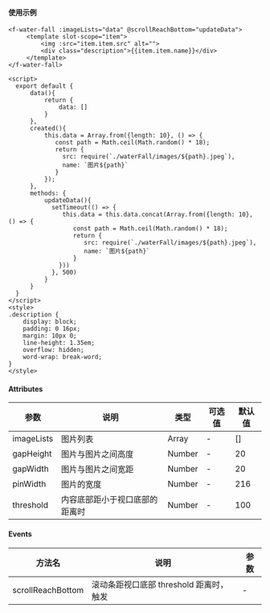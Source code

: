 #### 使用示例

```vue
<f-water-fall :imageLists="data" @scrollReachBottom="updateData">
     <template slot-scope="item">
         <img :src="item.item.src" alt="">
         <div class="description">{{item.item.name}}</div>
     </template>
</f-water-fall>

<script>
  export default {
      data(){
          return {
              data: []
          }
      },
      created(){
          this.data = Array.from({length: 10}, () => {
             const path = Math.ceil(Math.random() * 18);
             return {
               src: require(`./waterFall/images/${path}.jpeg`),
               name: `图片${path}`
             }
          });
      },
      methods: {
          updateData(){
            setTimeout(() => {
               this.data = this.data.concat(Array.from({length: 10}, () => {     
                  const path = Math.ceil(Math.random() * 18);
                  return {
                     src: require(`./waterFall/images/${path}.jpeg`),
                     name: `图片${path}`
                  }
              }))
            }, 500)
          }
      }
  }
</script>
<style>
.description {
    display: block;
    padding: 0 16px;
    margin: 10px 0;
    line-height: 1.35em;
    overflow: hidden;
    word-wrap: break-word;
}
</style>
```

#### Attributes

| 参数 | 说明 | 类型 | 可选值 | 默认值
|---|---|---|---|---|
| imageLists | 图片列表 | Array | - | [] |
| gapHeight | 图片与图片之间高度 | Number | - | 20 |
| gapWidth | 图片与图片之间宽距 | Number | - | 20 |
| pinWidth | 图片的宽度 | Number | - | 216 |
| threshold | 内容底部距小于视口底部的距离时 | Number | - | 100 |

#### Events 

| 方法名 | 说明 | 参数 |
| --- | --- | --- |
| scrollReachBottom | 滚动条距视口底部 threshold 距离时，触发 | - |


